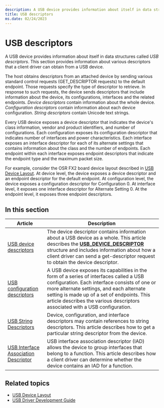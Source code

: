 ```yaml
---
description: A USB device provides information about itself in data structures called USB descriptors. This section provides information about various descriptors that a client driver can obtain from a USB device.
title: USB descriptors
ms.date: 02/24/2023
---
```


# USB descriptors

A USB device provides information about itself in data structures called *USB descriptors*. This section provides information about various descriptors that a client driver can obtain from a USB device.

The host obtains descriptors from an attached device by sending various standard control requests (GET\_DESCRIPTOR requests) to the default endpoint. Those requests specify the type of descriptor to retrieve. In response to such requests, the device sends descriptors that include information about the device, its configurations, interfaces and the related endpoints. *Device descriptors* contain information about the whole device. *Configuration descriptors* contain information about each device configuration. *String descriptors* contain Unicode text strings.

Every USB device exposes a device descriptor that indicates the device's class information, vendor and product identifiers, and number of configurations. Each configuration exposes its configuration descriptor that indicates number of interfaces and power characteristics. Each interface exposes an interface descriptor for each of its alternate settings that contains information about the class and the number of endpoints. Each endpoint within each interface exposes endpoint descriptors that indicate the endpoint type and the maximum packet size.

For example, consider the OSR FX2 board device layout described in [USB Device Layout](usb-device-layout.md). At device level, the device exposes a device descriptor and an endpoint descriptor for the default endpoint. At configuration level, the device exposes a configuration descriptor for Configuration 0. At interface level, it exposes one interface descriptor for Alternate Setting 0. At the endpoint level, it exposes three endpoint descriptors.

## In this section

| Article | Description |
|---|---|
| [USB device descriptors](usb-device-descriptors.md) | The device descriptor contains information about a USB device as a whole. This article describes the **[USB_DEVICE_DESCRIPTOR](/windows-hardware/drivers/ddi/usbspec/ns-usbspec-_usb_device_descriptor)** structure and includes information about how a client driver can send a get-descriptor request to obtain the device descriptor. |
| [USB configuration descriptors](usb-configuration-descriptors.md) | A USB device exposes its capabilities in the form of a series of interfaces called a USB configuration. Each interface consists of one or more alternate settings, and each alternate setting is made up of a set of endpoints. This article describes the various descriptors associated with a USB configuration. |
| [USB String Descriptors](usb-string-descriptors.md) | Device, configuration, and interface descriptors may contain references to string descriptors. This article describes how to get a particular string descriptor from the device. |
| [USB Interface Association Descriptor](usb-interface-association-descriptor.md) | USB interface association descriptor (IAD) allows the device to group interfaces that belong to a function. This article describes how a client driver can determine whether the device contains an IAD for a function. |

## Related topics

- [USB Device Layout](usb-device-layout.md)
- [USB Driver Development Guide](usb-driver-development-guide.md)
